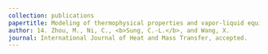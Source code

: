 ```yaml
---
collection: publications
papertitle: Modeling of thermophysical properties and vapor-liquid equilibrium using Gaussian process regression
author: 14. Zhou, M., Ni, C., <b>Sung, C.-L.</b>, and Wang, X.
journal: International Journal of Heat and Mass Transfer, accepted.
---
```

